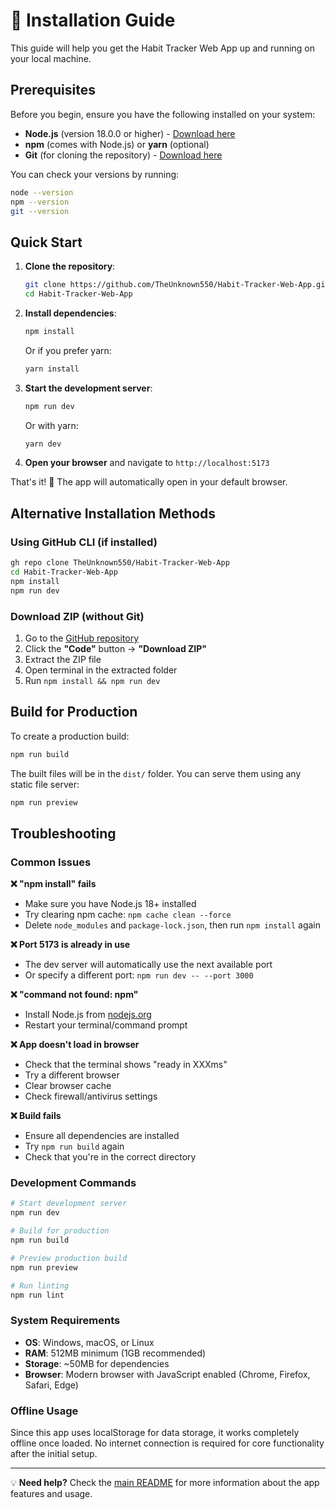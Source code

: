 # 🚀 Installation Guide

This guide will help you get the Habit Tracker Web App up and running on your local machine.

## Prerequisites

Before you begin, ensure you have the following installed on your system:

- **Node.js** (version 18.0.0 or higher) - [Download here](https://nodejs.org/)
- **npm** (comes with Node.js) or **yarn** (optional)
- **Git** (for cloning the repository) - [Download here](https://git-scm.com/)

You can check your versions by running:
```bash
node --version
npm --version
git --version
```

## Quick Start

1. **Clone the repository**:
   ```bash
   git clone https://github.com/TheUnknown550/Habit-Tracker-Web-App.git
   cd Habit-Tracker-Web-App
   ```

2. **Install dependencies**:
   ```bash
   npm install
   ```
   Or if you prefer yarn:
   ```bash
   yarn install
   ```

3. **Start the development server**:
   ```bash
   npm run dev
   ```
   Or with yarn:
   ```bash
   yarn dev
   ```

4. **Open your browser** and navigate to `http://localhost:5173`

That's it! 🎉 The app will automatically open in your default browser.

## Alternative Installation Methods

### Using GitHub CLI (if installed)
```bash
gh repo clone TheUnknown550/Habit-Tracker-Web-App
cd Habit-Tracker-Web-App
npm install
npm run dev
```

### Download ZIP (without Git)
1. Go to the [GitHub repository](https://github.com/TheUnknown550/Habit-Tracker-Web-App)
2. Click the **"Code"** button → **"Download ZIP"**
3. Extract the ZIP file
4. Open terminal in the extracted folder
5. Run `npm install && npm run dev`

## Build for Production

To create a production build:

```bash
npm run build
```

The built files will be in the `dist/` folder. You can serve them using any static file server:

```bash
npm run preview
```

## Troubleshooting

### Common Issues

**❌ "npm install" fails**
- Make sure you have Node.js 18+ installed
- Try clearing npm cache: `npm cache clean --force`
- Delete `node_modules` and `package-lock.json`, then run `npm install` again

**❌ Port 5173 is already in use**
- The dev server will automatically use the next available port
- Or specify a different port: `npm run dev -- --port 3000`

**❌ "command not found: npm"**
- Install Node.js from [nodejs.org](https://nodejs.org/)
- Restart your terminal/command prompt

**❌ App doesn't load in browser**
- Check that the terminal shows "ready in XXXms"
- Try a different browser
- Clear browser cache
- Check firewall/antivirus settings

**❌ Build fails**
- Ensure all dependencies are installed
- Try `npm run build` again
- Check that you're in the correct directory

### Development Commands

```bash
# Start development server
npm run dev

# Build for production
npm run build

# Preview production build
npm run preview

# Run linting
npm run lint
```

### System Requirements

- **OS**: Windows, macOS, or Linux
- **RAM**: 512MB minimum (1GB recommended)
- **Storage**: ~50MB for dependencies
- **Browser**: Modern browser with JavaScript enabled (Chrome, Firefox, Safari, Edge)

### Offline Usage

Since this app uses localStorage for data storage, it works completely offline once loaded. No internet connection is required for core functionality after the initial setup.

---

💡 **Need help?** Check the [main README](README.md) for more information about the app features and usage.